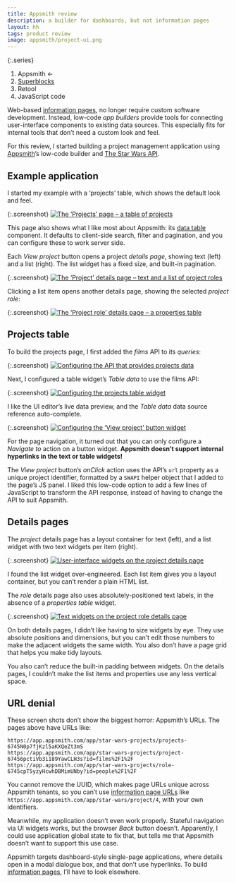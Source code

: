 ```yaml
---
title: Appsmith review
description: a builder for dashboards, but not information pages
layout: hh
tags: product review
image: appsmith/project-ui.png
---
```


{:.series}
1. Appsmith ←
2. [Superblocks](superblocks-review)
3. Retool
4. JavaScript code

Web-based [information pages](information-pages), no longer require custom software development.
Instead, low-code _app builders_ provide tools for connecting user-interface components to existing data sources.
This especially fits for internal tools that don’t need a custom look and feel.

For this review, I started building a project management application using 
[Appsmith](https://www.appsmith.com/)’s low-code builder and
[The Star Wars API](https://swapi.dev).

## Example application

I started my example with a ‘projects’ table, which shows the default look and feel.

{:.screenshot}
[![The ‘Projects’ page – a table of projects](appsmith/deployed-projects.webp)](appsmith/deployed-projects.webp)

This page also shows what I like most about Appsmith: its
[data table](https://medium.com/design-with-figma/the-ultimate-guide-to-designing-data-tables-7db29713a85a)
component.
It defaults to client-side search, filter and pagination, and you can configure these to work server side.

Each _View project_ button opens a project _details page_, showing text (left) and a list (right).
The list widget has a fixed size, and built-in pagination.

{:.screenshot}
[![The ‘Project’ details page – text and a list of project roles](appsmith/deployed-project.webp)](appsmith/deployed-project.webp)

Clicking a list item opens another details page, showing the selected _project role_:

{:.screenshot}
[![The ‘Project role’ details page – a properties table](appsmith/deployed-role.webp)](appsmith/deployed-role.webp)

## Projects table

To build the projects page, I first added the _films_ API to its _queries_:

{:.screenshot}
[![Configuring the API that provides projects data](appsmith/projects-queries.webp)](appsmith/projects-queries.webp)

Next, I configured a table widget’s _Table data_ to use the films API:

{:.screenshot}
[![Configuring the projects table widget](appsmith/projects-ui.webp)](appsmith/projects-ui.webp)

I like the UI editor’s live data preview, and the _Table data_ data source reference auto-complete.

{:.screenshot}
[![Configuring the ‘View project’ button widget](appsmith/projects-ui-action.webp)](appsmith/projects-ui-action.webp)

For the page navigation, 
it turned out that you can only configure a _Navigate to_ action on a button widget.
**Appsmith doesn’t support internal hyperlinks in the text or table widgets!**

The _View project_ button’s _onClick_ action uses the API’s `url` property as a unique project identifier,
formatted by a `SWAPI` helper object that I added to the page’s JS panel.
I liked this low-code option to add a few lines of JavaScript to transform the API response,
instead of having to change the API to suit Appsmith.

## Details pages

The _project_ details page has a layout container for text (left),
and a list widget with two text widgets per item (right).

{:.screenshot}
[![User-interface widgets on the project details page](appsmith/project-ui.png)](appsmith/project-ui.png)

I found the list widget over-engineered.
Each list item gives you a layout container, but you can’t render a plain HTML list.

The _role_ details page also uses absolutely-positioned text labels,
in the absence of a _properties table_ widget.

{:.screenshot}
[![Text widgets on the project role details page](appsmith/role-ui.webp)](appsmith/role-ui.webp)

On both details pages, I didn’t like having to size widgets by eye.
They use absolute positions and dimensions,
but you can’t edit those numbers to make the adjacent widgets the same width.
You also don’t have a page grid that helps you make tidy layouts.

You also can’t reduce the built-in padding between widgets.
On the details pages, I couldn’t make the list items and properties use any less vertical space.

## URL denial

These screen shots don’t show the biggest horror: Appsmith’s URLs.
The pages above have URLs like:

	https://app.appsmith.com/app/star-wars-projects/projects-6745N0p7fjKzl5aKXQeZt3mS
	https://app.appsmith.com/app/star-wars-projects/project-67456pctiVb3i189YawCLH3s?id=films%2F1%2F
	https://app.appsmith.com/app/star-wars-projects/role-6745cpT5yzyHcwhDBMimUNby?id=people%2F1%2F

You cannot remove the UUID, which makes page URLs unique across Appsmith tenants,
so you can’t use [information page URLs](information-page-urls) like
`https://app.appsmith.com/app/star-wars/project/4`, with your own identifiers.

Meanwhile, my application doesn’t even work properly.
Stateful navigation via UI widgets works, but the browser _Back_ button doesn’t.
Apparently, I could use application global state to fix that,
but tells me that Appsmith doesn’t want to support this use case.

Appsmith targets dashboard-style single-page applications,
where details open in a modal dialogue box, and that don’t use hyperlinks.
To build [information pages](information-pages), I’ll have to look elsewhere.
